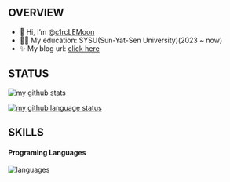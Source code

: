 <!---
skyswordx/skyswordx is a ✨ special ✨ repository because its `README.md` (this file) appears on your GitHub profile.
You can click the Preview link to take a look at your changes.
--->

## OVERVIEW

- 👋 Hi, I’m @[c1rcLEMoon](https://github.com/skyswordx)
- 👨‍🎓 My education: SYSU(Sun-Yat-Sen University)(2023 ~ now)
- ✨ My blog url: [click here](https://www.circlemoon.top)

## STATUS

[![my github stats](https://github-readme-stats.vercel.app/api?username=skyswordx&show_icons=true&icon_color=199861&count_private=true&include_all_commits=true&hide_border=true)](https://github.com/skyswordx)

[![my github language status](https://github-readme-stats.vercel.app/api/top-langs/?username=skyswordx&langs_count=6&layout=compact&hide_border=true)](https://github.com/skyswordx)

## SKILLS

#### Programing Languages
![languages](https://skillicons.dev/icons?i=html,cpp,c,python,matlab)

<!-- #### Frontend Tech
![frontend](https://skillicons.dev/icons?i=html,css,ts,vue) -->

<!-- #### Backend Tech
![backend](https://skillicons.dev/icons?i=nodejs,express,java,spring) -->

<!-- #### Other Tech
![other](https://skillicons.dev/icons?i=) -->

<!-- #### Want to write a runtime for TypeScript(compile to java byte code)

#### And learning Robotics now _(:з」∠)_ -->
